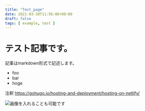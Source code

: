 ```yaml
---
title: "Test_page"
date: 2021-03-30T11:56:06+09:00
draft: false
tags: [ example, test ]
---
```


# テスト記事です。

記事はmarkdown形式で記述します。

 * foo
 * bar
 * hoge
 
注釈
https://gohugo.io/hosting-and-deployment/hosting-on-netlify/

![画像を入れることも可能です](/img/dc.jpg)